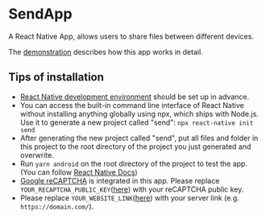 # SendApp
A React Native App, allows users to share files between different devices.

The [demonstration](https://github.com/liao-victor/SendApp/blob/main/demo.pdf) describes how this app works in detail.

## Tips of installation
* [React Native development environment](https://reactnative.dev/docs/environment-setup) should be set up in advance.
* You can access the built-in command line interface of React Native without installing anything globally using npx, which ships with Node.js. Use it to generate a new project called "send": `npx react-native init send`
* After generating the new project called "send", put all files and folder in this project to the root directory of the project you just generated and overwrite.
* Run `yarn android` on the root directory of the project to test the app. (You can follow [React Native Docs](https://reactnative.dev/docs/environment-setup))
* [Google reCAPTCHA](https://developers.google.com/recaptcha/docs/display) is integrated in this app. Please replace `YOUR_RECAPTCHA_PUBLIC_KEY`([here](/src/App.js#L16)) with your reCAPTCHA public key.
* Please replace `YOUR_WEBSITE_LINK`([here](/src/App.js#L17)) with your server link (e.g. `https://domain.com/`).

